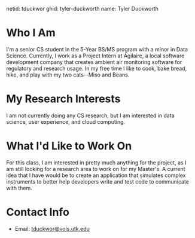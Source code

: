 netid: tduckwor
ghid: tyler-duckworth
name: Tyler Duckworth

# Who I Am
I'm a senior CS student in the 5-Year BS/MS program with a minor in Data Science. Currently, I work as a Project Intern at Agilaire, a local software development company that creates ambient air monitoring software for regulatory and research usage. In my free time I like to cook, bake bread, hike, and play with my two cats--Miso and Beans. 

# My Research Interests
I am not currently doing any CS research, but I am interested in data science, user experience, and cloud computing. 

# What I'd Like to Work On
For this class, I am interested in pretty much anything for the project, as I am still looking for a research area to work on for my Master's. A current idea that I have would be to create an application that simulates complex instruments to better help developers write and test code to communicate with them. 


# Contact Info
- Email: tduckwor@vols.utk.edu